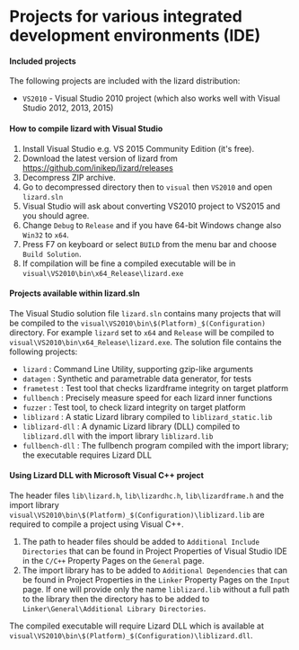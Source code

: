Projects for various integrated development environments (IDE)
==============================================================

#### Included projects

The following projects are included with the lizard distribution:
- `VS2010` - Visual Studio 2010 project (which also works well with Visual Studio 2012, 2013, 2015)


#### How to compile lizard with Visual Studio

1. Install Visual Studio e.g. VS 2015 Community Edition (it's free).
2. Download the latest version of lizard from https://github.com/inikep/lizard/releases
3. Decompress ZIP archive.
4. Go to decompressed directory then to `visual` then `VS2010` and open `lizard.sln`
5. Visual Studio will ask about converting VS2010 project to VS2015 and you should agree.
6. Change `Debug` to `Release` and if you have 64-bit Windows change also `Win32` to `x64`.
7. Press F7 on keyboard or select `BUILD` from the menu bar and choose `Build Solution`.
8. If compilation will be fine a compiled executable will be in `visual\VS2010\bin\x64_Release\lizard.exe`


#### Projects available within lizard.sln

The Visual Studio solution file `lizard.sln` contains many projects that will be compiled to the
`visual\VS2010\bin\$(Platform)_$(Configuration)` directory. For example `lizard` set to `x64` and
`Release` will be compiled to `visual\VS2010\bin\x64_Release\lizard.exe`. The solution file contains the
following projects:

- `lizard` : Command Line Utility, supporting gzip-like arguments
- `datagen` : Synthetic and parametrable data generator, for tests
- `frametest` : Test tool that checks lizardframe integrity on target platform
- `fullbench`  : Precisely measure speed for each lizard inner functions
- `fuzzer` : Test tool, to check lizard integrity on target platform 
- `liblizard` : A static Lizard library compiled to `liblizard_static.lib`
- `liblizard-dll` : A dynamic Lizard library (DLL) compiled to `liblizard.dll` with the import library `liblizard.lib`
- `fullbench-dll` : The fullbench program compiled with the import library; the executable requires Lizard DLL


#### Using Lizard DLL with Microsoft Visual C++ project

The header files `lib\lizard.h`, `lib\lizardhc.h`, `lib\lizardframe.h` and the import library
`visual\VS2010\bin\$(Platform)_$(Configuration)\liblizard.lib` are required to compile a
project using Visual C++.

1. The path to header files should be added to `Additional Include Directories` that can
   be found in Project Properties of Visual Studio IDE in the `C/C++` Property Pages on the `General` page.
2. The import library has to be added to `Additional Dependencies` that can
   be found in Project Properties in the `Linker` Property Pages on the `Input` page.
   If one will provide only the name `liblizard.lib` without a full path to the library
   then the directory has to be added to `Linker\General\Additional Library Directories`.

The compiled executable will require Lizard DLL which is available at
`visual\VS2010\bin\$(Platform)_$(Configuration)\liblizard.dll`.
